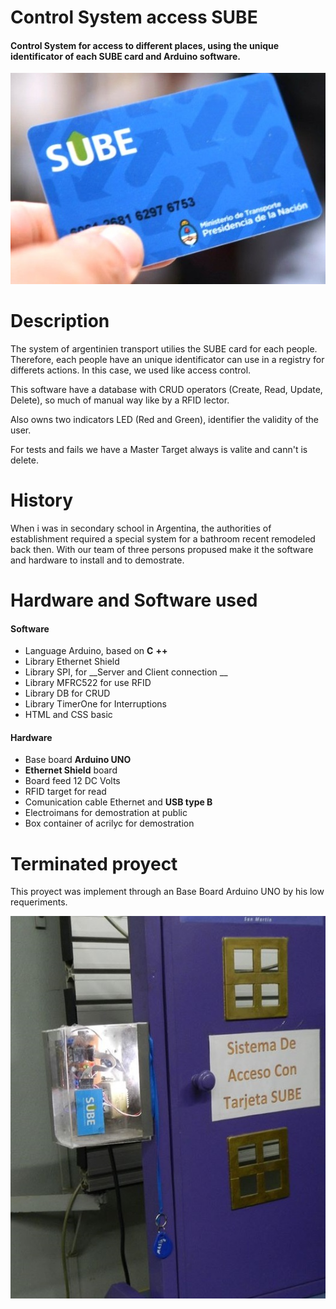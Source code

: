 # Control System access SUBE
#### Control System for access to different places, using the unique identificator of each SUBE card and Arduino software.

![tarjeta SUBE](/img/sube-tarjeta.jpeg)

 Description
 ===============
 The system of argentinien transport utilies the SUBE card for each people. Therefore, each people have an unique identificator can use in a registry for differets actions. In this case, we used like access control. 
 
 This software have a database with CRUD operators (Create, Read, Update, Delete), so much of manual way like by a RFID lector.

 Also owns two indicators LED (Red and Green), identifier the validity of the user.

 For tests and fails we have a Master Target always is valite and cann't is delete.




History
================
When i was in secondary school in Argentina, the authorities of establishment required a special system for a bathroom recent remodeled back then. With our team of three persons propused make it the software and hardware to install and to demostrate.

Hardware and Software used
====================

#### Software
- Language Arduino, based on __C__ __++__
- Library Ethernet Shield
- Library SPI, for __Server and Client connection __
- Library MFRC522 for use RFID
- Library DB for CRUD
- Library TimerOne for Interruptions
- HTML and CSS basic

#### Hardware
- Base board __Arduino UNO__
- __Ethernet Shield__ board 
- Board feed 12 DC Volts
- RFID target for read
- Comunication cable Ethernet and __USB type B__
- Electroimans for demostration at public
- Box container of acrilyc for demostration


 Terminated proyect
 =================
This proyect was implement through an Base Board Arduino UNO by his low requeriments.

![Proyecto terminado](/img/sube_puerta.jpg)
